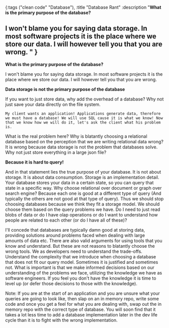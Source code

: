 {:tags ("clean code" "Database"), :title "Database Rant"
 :description
 "**What is the primary purpose of the database?**

  I won't blame you for saying data storage. In most software projects it is the place where we store our data. I will however tell you that you are wrong. "
}
-----
**What is the primary purpose of the database?**

I won't blame you for saying data storage. In most software projects it is the place where we store our data. I will however tell you that you are wrong. 

**Data storage is not the primary purpose of the database**

If you want to just store data, why add the overhead of a database? Why not just save your data directly on the file system. 

`My client wants an application! Applications generate data, therefore we must have a database! We will use SQL cause it is what we know! Now that we know how we will do it, let's ask the client what his problem is.`

What is the real problem here? Why is blatantly choosing a relational database based on the perception that we are writing relational data wrong? It is wrong because data storage is not the problem that databases solve. Why not just store everything in a large json file?

**Because it is hard to query!**

And in that statement lies the true purpose of your database. It is not about storage. It is about data consumption. Storage is an implementation detail. Your database stores your data in a certain state, so you can query that state in a specific way. Why choose relational over document or graph over search engine? Because each one is good at a different type of query (And typically the others are not good at that type of query). Thus we should stop choosing databases because we think they fit a storage model. We should choose them based on the query problems we have. Do I need to just read blobs of data or do I have olap operations or do I want to understand how people are related to each other (or do I have all of these)?

I'll concede that databases are typically damn good at storing data, providing solutions around problems faced when dealing with large amounts of data etc. There are also valid arguments for using tools that you know and understand. But these are not reasons to blatantly choose the wrong tools. We as developers need to understand the trade-offs. Understand the complexity that we introduce when choosing a database that does not fit our query model. Sometimes it is justified and sometimes not. What is important is that we make informed decisions based on our understanding of the problems we face, utilizing the knowledge we have as software engineers. If you feel you don't have the knowledge it is time to level up (or defer those decisions to those with the knowledge). 

Note: If you are at the start of an application and you are unsure what your queries are going to look like, then slap on an in memory repo, write some code and once you get a feel for what you are dealing with, swap out the in memory repo with the correct type of database. You will soon find that it takes a lot less time to add a database implementation later in the dev life cycle than it is to fight with the wrong implementation.


<a href="http://www.codeproject.com/script/Articles/BlogFeedList.aspx?amid=8804440" rel="tag" style="display:none">CodeProject</a>
